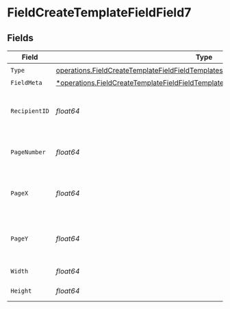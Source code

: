 # FieldCreateTemplateFieldField7


## Fields

| Field                                                                                                                                                                                       | Type                                                                                                                                                                                        | Required                                                                                                                                                                                    | Description                                                                                                                                                                                 |
| ------------------------------------------------------------------------------------------------------------------------------------------------------------------------------------------- | ------------------------------------------------------------------------------------------------------------------------------------------------------------------------------------------- | ------------------------------------------------------------------------------------------------------------------------------------------------------------------------------------------- | ------------------------------------------------------------------------------------------------------------------------------------------------------------------------------------------- |
| `Type`                                                                                                                                                                                      | [operations.FieldCreateTemplateFieldFieldTemplatesFieldsRequestRequestBody7Type](../../models/operations/fieldcreatetemplatefieldfieldtemplatesfieldsrequestrequestbody7type.md)            | :heavy_check_mark:                                                                                                                                                                          | N/A                                                                                                                                                                                         |
| `FieldMeta`                                                                                                                                                                                 | [*operations.FieldCreateTemplateFieldFieldTemplatesFieldsRequestRequestBody7FieldMeta](../../models/operations/fieldcreatetemplatefieldfieldtemplatesfieldsrequestrequestbody7fieldmeta.md) | :heavy_minus_sign:                                                                                                                                                                          | N/A                                                                                                                                                                                         |
| `RecipientID`                                                                                                                                                                               | *float64*                                                                                                                                                                                   | :heavy_check_mark:                                                                                                                                                                          | The ID of the recipient to create the field for.                                                                                                                                            |
| `PageNumber`                                                                                                                                                                                | *float64*                                                                                                                                                                                   | :heavy_check_mark:                                                                                                                                                                          | The page number the field will be on.                                                                                                                                                       |
| `PageX`                                                                                                                                                                                     | *float64*                                                                                                                                                                                   | :heavy_check_mark:                                                                                                                                                                          | The X coordinate of where the field will be placed.                                                                                                                                         |
| `PageY`                                                                                                                                                                                     | *float64*                                                                                                                                                                                   | :heavy_check_mark:                                                                                                                                                                          | The Y coordinate of where the field will be placed.                                                                                                                                         |
| `Width`                                                                                                                                                                                     | *float64*                                                                                                                                                                                   | :heavy_check_mark:                                                                                                                                                                          | The width of the field.                                                                                                                                                                     |
| `Height`                                                                                                                                                                                    | *float64*                                                                                                                                                                                   | :heavy_check_mark:                                                                                                                                                                          | The height of the field.                                                                                                                                                                    |